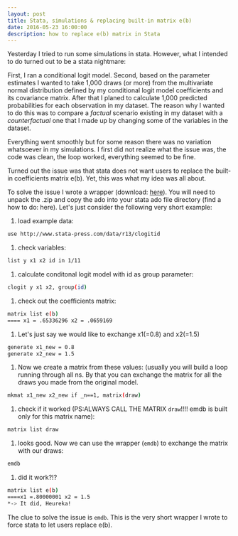 ```yaml
---
layout: post
title: Stata, simulations & replacing built-in matrix e(b)  
date: 2016-05-23 16:00:00
description: how to replace e(b) matrix in Stata 
---
```


Yesterday I tried to run some simulations in stata. However, what I intended to do turned out to be a stata nightmare:

First, I ran a conditional logit model. Second, based on the parameter estimates I wanted to take 1,000 draws (or more) from the multivariate normal distribution defined by my conditional logit model coefficients and its covariance matrix. After that I planed to calculate 1,000 predicted probabilities for each observation in my dataset. The reason why I wanted to do this was to compare a *factual* scenario existing in my dataset with a *counterfactual* one that I made up by changing some of the variables in the dataset.

Everything went smoothly but for some reason there was no variation whatsoever in my simulations. I first did not realize what the issue was, the code was clean, the loop worked, everything seemed to be fine.

Turned out the issue was that stata does not want users to replace the built-in coefficients matrix e(b). Yet, this was what my idea was all about.

To solve the issue I wrote a wrapper (download: [here](https://danbischof.github.io/assets/code/emdb.ado)). You will need to unpack the .zip and copy the ado into your stata ado file directory (find a how to do: here). Let's just consider the following very short example:

1. load example data:
```bash
use http://www.stata-press.com/data/r13/clogitid
```
1. check variables:
```bash
list y x1 x2 id in 1/11
```
1. calculate conditonal logit model with id as group parameter:
```bash
clogit y x1 x2, group(id)
```
1. check out the coefficients matrix:
```bash
matrix list e(b) 
==== x1 = .65336296 x2 = .0659169
```
1. Let's just say we would like to exchange x1(=0.8) and x2(=1.5)
```bash
generate x1_new = 0.8
generate x2_new = 1.5
```
1. Now we create a matrix from these values: (usually you will build a loop running through all ns.
By that you can exchange the matrix for all the draws you made from the original model.
```bash
mkmat x1_new x2_new if _n==1, matrix(draw)
```
1. check if it worked (PS:ALWAYS CALL THE MATRIX `draw`!!!! emdb is built only for this matrix name):
```bash
matrix list draw
```
1. looks good. Now we can use the wrapper (`emdb`) to exchange the matrix with our draws:
```bash
emdb
```
1. did it work?!?
```bash
matrix list e(b)
====x1 =.80000001 x2 = 1.5
*-> It did, Heureka!
```

The clue to solve the issue is `emdb`. This is the very short wrapper I wrote to force stata to let users replace e(b).